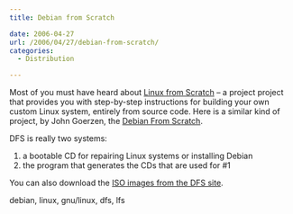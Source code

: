 ```yaml
---
title: Debian from Scratch

date: 2006-04-27
url: /2006/04/27/debian-from-scratch/
categories:
  - Distribution

---
```

Most of you must have heard about [Linux from Scratch][1] &#8211; a project project that provides you with step-by-step instructions for building your own custom Linux system, entirely from source code. Here is a similar kind of project, by John Goerzen, the [Debian From Scratch][2].

DFS is really two systems:

  1. a bootable CD for repairing Linux systems or installing Debian
  2. the program that generates the CDs that are used for #1

You can also download the [ISO images from the DFS site][3].

<tags>debian, linux, gnu/linux, dfs, lfs</tags>

 [1]: http://www.linuxfromscratch.org/
 [2]: http://people.debian.org/~jgoerzen/dfs/html/
 [3]: http://people.debian.org/~jgoerzen/dfs/